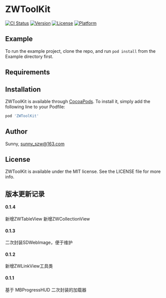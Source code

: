 # ZWToolKit

[![CI Status](https://img.shields.io/travis/sunnyzw/ZWToolKit.svg?style=flat)](https://travis-ci.org/sunnyzw/ZWToolKit)
[![Version](https://img.shields.io/cocoapods/v/ZWToolKit.svg?style=flat)](https://cocoapods.org/pods/ZWToolKit)
[![License](https://img.shields.io/cocoapods/l/ZWToolKit.svg?style=flat)](https://cocoapods.org/pods/ZWToolKit)
[![Platform](https://img.shields.io/cocoapods/p/ZWToolKit.svg?style=flat)](https://cocoapods.org/pods/ZWToolKit)

## Example

To run the example project, clone the repo, and run `pod install` from the Example directory first.

## Requirements

## Installation

ZWToolKit is available through [CocoaPods](https://cocoapods.org). To install
it, simply add the following line to your Podfile:

```ruby
pod 'ZWToolKit'
```

## Author

Sunny, sunny_szw@163.com

## License

ZWToolKit is available under the MIT license. See the LICENSE file for more info.

##  版本更新记录

#### 0.1.4
新增ZWTableView
新增ZWCollectionView

#### 0.1.3
二次封装SDWebImage，便于维护

#### 0.1.2
新增ZWLinkView工具类

#### 0.1.1
基于 MBProgressHUD 二次封装的加载器
